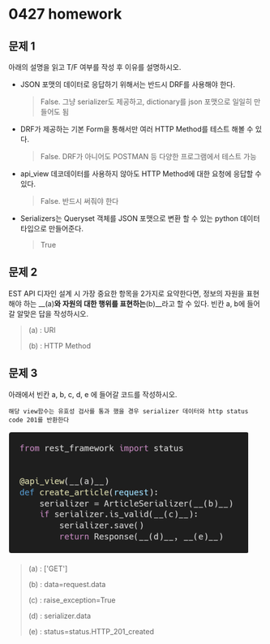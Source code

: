 # 0427 homework

## 문제 1

아래의 설명을 읽고 T/F 여부를 작성 후 이유를 설명하시오.

- JSON 포맷의 데이터로 응답하기 위해서는 반드시 DRF를 사용해야 한다.

  > False. 그냥 serializer도 제공하고, dictionary를 json 포맷으로 일일히 만들어도 됨

- DRF가 제공하는 기본 Form을 통해서만 여러 HTTP Method를 테스트 해볼 수 있다.

  > False. DRF가 아니어도  POSTMAN 등 다양한 프로그램에서 테스트 가능

- api_view 데코데이터를 사용하지 않아도 HTTP Method에 대한 요청에 응답할 수 있다.

  > False. 반드시 써줘야 한다

- Serializers는 Queryset 객체를 JSON 포맷으로 변환 할 수 있는 python 데이터 타입으로 만들어준다.

  > True



## 문제 2

EST API 디자인 설계 시 가장 중요한 항목을 2가지로 요약한다면, 정보의 자원을 표현해야 하는 __(a)__와 자원의 대한 행위를 표현하는__(b)__라고 할 수 있다. 빈칸 a, b에 들어갈 알맞은 답을 작성하시오.

> (a) : URI
>
> (b) : HTTP Method



## 문제 3

아래에서 빈칸 a, b, c, d, e 에 들어갈 코드를 작성하시오.

`해당 view함수는 유효성 검사를 통과 했을 경우 serializer 데이터와 http status code 201를 반환한다`

![image-20210427162744281](0427_hw.assets/image-20210427162744281.png)

> (a) : ['GET']
>
> (b) : data=request.data
>
> (c) : raise_exception=True
>
> (d) : serializer.data
>
> (e) : status=status.HTTP_201_created